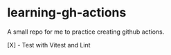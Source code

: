 # learning-gh-actions

A small repo for me to practice creating github actions.

[X] - Test with Vitest and Lint
